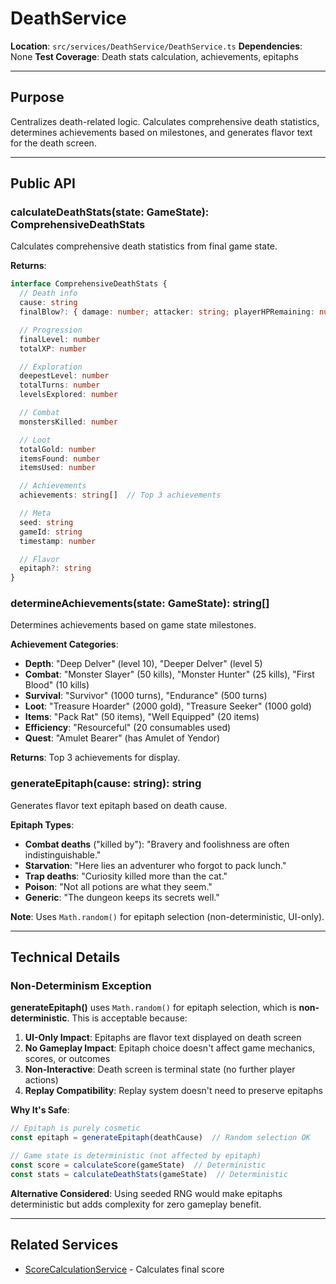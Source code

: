 # DeathService

**Location**: `src/services/DeathService/DeathService.ts`
**Dependencies**: None
**Test Coverage**: Death stats calculation, achievements, epitaphs

---

## Purpose

Centralizes death-related logic. Calculates comprehensive death statistics, determines achievements based on milestones, and generates flavor text for the death screen.

---

## Public API

### calculateDeathStats(state: GameState): ComprehensiveDeathStats

Calculates comprehensive death statistics from final game state.

**Returns**:
```typescript
interface ComprehensiveDeathStats {
  // Death info
  cause: string
  finalBlow?: { damage: number; attacker: string; playerHPRemaining: number }

  // Progression
  finalLevel: number
  totalXP: number

  // Exploration
  deepestLevel: number
  totalTurns: number
  levelsExplored: number

  // Combat
  monstersKilled: number

  // Loot
  totalGold: number
  itemsFound: number
  itemsUsed: number

  // Achievements
  achievements: string[]  // Top 3 achievements

  // Meta
  seed: string
  gameId: string
  timestamp: number

  // Flavor
  epitaph?: string
}
```

### determineAchievements(state: GameState): string[]

Determines achievements based on game state milestones.

**Achievement Categories**:
- **Depth**: "Deep Delver" (level 10), "Deeper Delver" (level 5)
- **Combat**: "Monster Slayer" (50 kills), "Monster Hunter" (25 kills), "First Blood" (10 kills)
- **Survival**: "Survivor" (1000 turns), "Endurance" (500 turns)
- **Loot**: "Treasure Hoarder" (2000 gold), "Treasure Seeker" (1000 gold)
- **Items**: "Pack Rat" (50 items), "Well Equipped" (20 items)
- **Efficiency**: "Resourceful" (20 consumables used)
- **Quest**: "Amulet Bearer" (has Amulet of Yendor)

**Returns**: Top 3 achievements for display.

### generateEpitaph(cause: string): string

Generates flavor text epitaph based on death cause.

**Epitaph Types**:
- **Combat deaths** ("killed by"): "Bravery and foolishness are often indistinguishable."
- **Starvation**: "Here lies an adventurer who forgot to pack lunch."
- **Trap deaths**: "Curiosity killed more than the cat."
- **Poison**: "Not all potions are what they seem."
- **Generic**: "The dungeon keeps its secrets well."

**Note**: Uses `Math.random()` for epitaph selection (non-deterministic, UI-only).

---

## Technical Details

### Non-Determinism Exception

**generateEpitaph()** uses `Math.random()` for epitaph selection, which is **non-deterministic**. This is acceptable because:

1. **UI-Only Impact**: Epitaphs are flavor text displayed on death screen
2. **No Gameplay Impact**: Epitaph choice doesn't affect game mechanics, scores, or outcomes
3. **Non-Interactive**: Death screen is terminal state (no further player actions)
4. **Replay Compatibility**: Replay system doesn't need to preserve epitaphs

**Why It's Safe**:
```typescript
// Epitaph is purely cosmetic
const epitaph = generateEpitaph(deathCause)  // Random selection OK

// Game state is deterministic (not affected by epitaph)
const score = calculateScore(gameState)  // Deterministic
const stats = calculateDeathStats(gameState)  // Deterministic
```

**Alternative Considered**: Using seeded RNG would make epitaphs deterministic but adds complexity for zero gameplay benefit.

---

## Related Services

- [ScoreCalculationService](./ScoreCalculationService.md) - Calculates final score

